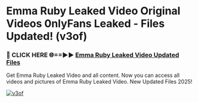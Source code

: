 # Emma Ruby Leaked Video Original Videos 0nlyFans Leaked - Files Updated! (v3of)

<h3>🔴 CLICK HERE 🌐==►► <a href="https://tinyurl.com/ms9xzufz" rel="nofollow">Emma Ruby Leaked Video Updated Files</a></h3>

Get Emma Ruby Leaked Video and all content. Now you can access all videos and pictures of Emma Ruby Leaked Video. New Updated Files 2025!

[![v3of](https://i.imgur.com/ppqm5kG.gif)](https://tinyurl.com/ms9xzufz)

